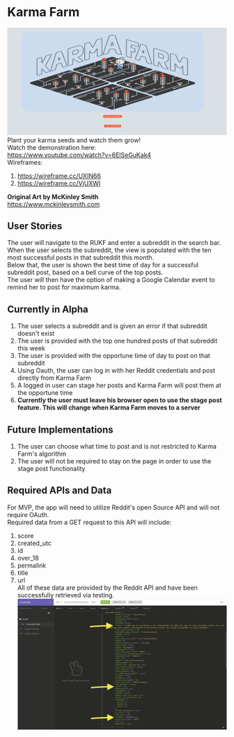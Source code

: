 # Karma Farm
![Image of app](./public/app-screenshot.png) \
Plant your karma seeds and watch them grow!\
Watch the demonstration here: \
https://www.youtube.com/watch?v=6ElSeGuKak4 \
Wireframes:
  1. https://wireframe.cc/UXIN66
  2. https://wireframe.cc/VjUXWI

**Original Art by McKinley Smith** \
https://www.mckinleysmith.com
## User Stories
The user will navigate to the RUKF and enter a subreddit in the search bar.\
When the user selects the subreddit, the view is populated with the ten most successful posts in that subreddit this month.\
Below that, the user is shown the best time of day for a successful subreddit post, based on a bell curve of the top posts.\
The user will then have the option of making a Google Calendar event to remind her to post for maximum karma.

## Currently in Alpha
1. The user selects a subreddit and is given an error if that subreddit doesn't exist
2. The user is provided with the top one hundred posts of that subreddit this week
3. The user is provided with the opportune time of day to post on that subreddit
4. Using Oauth, the user can log in with her Reddit credentials and post directly from Karma Farm
5. A logged in user can stage her posts and Karma Farm will post them at the opportune time
6. **Currently the user must leave his browser open to use the stage post feature. This will
    change when Karma Farm moves to a server**

## Future Implementations
1. The user can choose what time to post and is not restricted to Karma Farm's algorithm
2. The user will not be required to stay on the page in order to use the stage post functionality

## Required APIs and Data
For MVP, the app will need to utilize Reddit's open Source API and will not require OAuth.\
Required data from a GET request to this API will include:
  1. score
  2. created_utc
  3. id
  4. over_18
  5. permalink
  6. title
  7. url\
All of these data are provided by the Reddit API and have been successfully retrieved via testing.\
![Image of api-test](./public/api-test.png)
